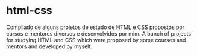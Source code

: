 # html-css
 Compilado de alguns projetos de estudo de HTML e CSS propostos por cursos e mentores diversos e desenvolvidos por mim.  A bunch of projects for studying HTML and CSS which were proposed by some courses and mentors and developed by myself.
